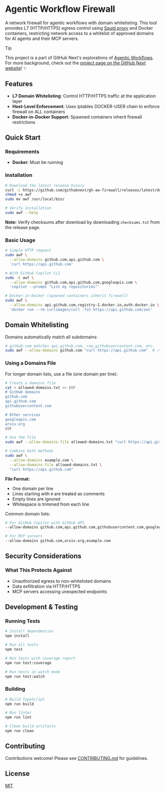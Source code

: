 # Agentic Workflow Firewall

A network firewall for agentic workflows with domain whitelisting. This tool provides L7 (HTTP/HTTPS) egress control using [Squid proxy](https://www.squid-cache.org/) and Docker containers, restricting network access to a whitelist of approved domains for AI agents and their MCP servers.

> [!TIP]
> This project is a part of GitHub Next's explorations of [Agentic Workflows](https://github.com/githubnext/gh-aw). For more background, check out the [project page on the GitHub Next website](https://githubnext.com/projects/agentic-workflows/)! ✨

## Features

- **L7 Domain Whitelisting**: Control HTTP/HTTPS traffic at the application layer
- **Host-Level Enforcement**: Uses iptables DOCKER-USER chain to enforce firewall on ALL containers
- **Docker-in-Docker Support**: Spawned containers inherit firewall restrictions

## Quick Start

### Requirements

- **Docker**: Must be running

### Installation

```bash
# Download the latest release binary
curl -L https://github.com/githubnext/gh-aw-firewall/releases/latest/download/awf-linux-x64 -o awf
chmod +x awf
sudo mv awf /usr/local/bin/

# Verify installation
sudo awf --help
```

**Note:** Verify checksums after download by downloading `checksums.txt` from the release page.

### Basic Usage

```bash
# Simple HTTP request
sudo awf \
  --allow-domains github.com,api.github.com \
  'curl https://api.github.com'

# With GitHub Copilot CLI
sudo -E awf \
  --allow-domains github.com,api.github.com,googleapis.com \
  'copilot --prompt "List my repositories"'

# Docker-in-Docker (spawned containers inherit firewall)
sudo awf \
  --allow-domains api.github.com,registry-1.docker.io,auth.docker.io \
  'docker run --rm curlimages/curl -fsS https://api.github.com/zen'
```

## Domain Whitelisting

Domains automatically match all subdomains:

```bash
# github.com matches api.github.com, raw.githubusercontent.com, etc.
sudo awf --allow-domains github.com "curl https://api.github.com"  # ✓ works
```

### Using a Domains File

For longer domain lists, use a file (one domain per line):

```bash
# Create a domains file
cat > allowed-domains.txt << EOF
# GitHub domains
github.com
api.github.com
githubusercontent.com

# Other services
googleapis.com
arxiv.org
EOF

# Use the file
sudo awf --allow-domains-file allowed-domains.txt "curl https://api.github.com"

# Combine both methods
sudo awf \
  --allow-domains example.com \
  --allow-domains-file allowed-domains.txt \
  "curl https://api.github.com"
```

**File Format:**
- One domain per line
- Lines starting with `#` are treated as comments
- Empty lines are ignored
- Whitespace is trimmed from each line

Common domain lists:

```bash
# For GitHub Copilot with GitHub API
--allow-domains github.com,api.github.com,githubusercontent.com,googleapis.com

# For MCP servers
--allow-domains github.com,arxiv.org,example.com
```


## Security Considerations

### What This Protects Against
- Unauthorized egress to non-whitelisted domains
- Data exfiltration via HTTP/HTTPS
- MCP servers accessing unexpected endpoints

## Development & Testing

### Running Tests

```bash
# Install dependencies
npm install

# Run all tests
npm test

# Run tests with coverage report
npm run test:coverage

# Run tests in watch mode
npm run test:watch
```

### Building

```bash
# Build TypeScript
npm run build

# Run linter
npm run lint

# Clean build artifacts
npm run clean
```

## Contributing

Contributions welcome! Please see [CONTRIBUTING.md](CONTRIBUTING.md) for guidelines.

## License

[MIT](LICENSE)
